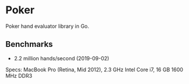# Poker

Poker hand evaluator library in Go.

## Benchmarks

  * 2.2 million hands/second (2019-09-02)

Specs: MacBook Pro (Retina, Mid 2012), 2.3 GHz Intel Core i7, 16 GB 1600 MHz DDR3
